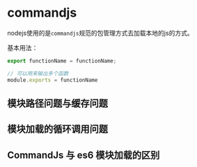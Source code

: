 # commandjs

nodejs使用的是`commandjs`规范的包管理方式去加载本地的js的方式。

基本用法：

```js
export functionName = functionName;

// 可以用来输出多个函数
module.exports = functionName
```

## 模块路径问题与缓存问题

## 模块加载的循环调用问题

## CommandJs 与 es6 模块加载的区别
